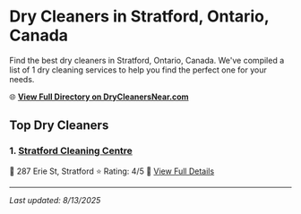 # Dry Cleaners in Stratford, Ontario, Canada

Find the best dry cleaners in Stratford, Ontario, Canada. We've compiled a list of 1 dry cleaning services to help you find the perfect one for your needs.

🌐 **[View Full Directory on DryCleanersNear.com](https://drycleanersnear.com/city/Canada/Ontario/Stratford)**

## Top Dry Cleaners

### 1. [Stratford Cleaning Centre](https://drycleanersnear.com/dryCleaner/689014b6913e4c7c8f7e9b7b/stratford-cleaning-centre)
📍 287 Erie St, Stratford
⭐ Rating: 4/5
🔗 [View Full Details](https://drycleanersnear.com/dryCleaner/689014b6913e4c7c8f7e9b7b/stratford-cleaning-centre)


---

*Last updated: 8/13/2025*
